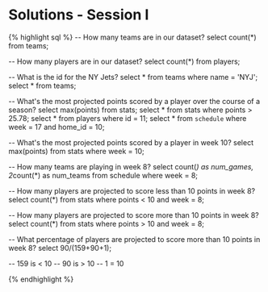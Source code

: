 Solutions - Session I
=====================

{% highlight sql %}
-- How many teams are in our dataset?
select count(*) from teams;

-- How many players are in our dataset?
select count(*) from players;

-- What is the id for the NY Jets?
select * from teams where name = 'NYJ';
select * from teams;

-- What's the most projected points scored by a player over the course of a season?
select max(points) from stats;
select * from stats where points > 25.78;
select * from players where id = 11;
select * from `schedule` where week = 17 and home_id = 10;

-- What's the most projected points scored by a player in week 10?
select max(points) from stats where week = 10;

-- How many teams are playing in week 8?
select count(*) as num_games, 2*count(*) as num_teams from schedule where week = 8;

-- How many players are projected to score less than 10 points in week 8?
select count(*) from stats where points < 10 and week = 8;

-- How many players are projected to score more than 10 points in week 8?
select count(*) from stats where points > 10 and week = 8;

-- What percentage of players are projected to score more than 10 points in week 8?
select 90/(159+90+1);

-- 159 is < 10
-- 90 is > 10
-- 1 = 10

{% endhighlight %}